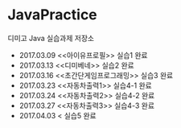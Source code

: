 # JavaPractice
디미고 Java 실습과제 저장소
- 2017.03.09 <<아이유프로필>> 실습1 완료
- 2017.03.13 <<디미베네>> 실습2 완료
- 2017.03.16 <<초간단게임프로그래밍>> 실습3 완료
- 2017.03.23 <<자동차출력1>> 실습4-1 완료
- 2017.03.24 <<자동차출력2>> 실습4-2 완료
- 2017.03.27 <<자동차출력3>> 실습4-3 완료
- 2017.04.03 <<My favorite> 실습5 완료
